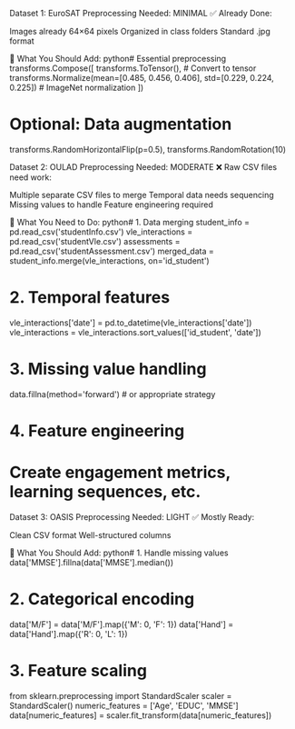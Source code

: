 Dataset 1: EuroSAT
Preprocessing Needed: MINIMAL
✅ Already Done:

Images already 64×64 pixels
Organized in class folders
Standard .jpg format

🔧 What You Should Add:
python# Essential preprocessing
transforms.Compose([
    transforms.ToTensor(),  # Convert to tensor
    transforms.Normalize(mean=[0.485, 0.456, 0.406], 
                        std=[0.229, 0.224, 0.225])  # ImageNet normalization
])

# Optional: Data augmentation
transforms.RandomHorizontalFlip(p=0.5),
transforms.RandomRotation(10)

Dataset 2: OULAD
Preprocessing Needed: MODERATE
❌ Raw CSV files need work:

Multiple separate CSV files to merge
Temporal data needs sequencing
Missing values to handle
Feature engineering required

🔧 What You Need to Do:
python# 1. Data merging
student_info = pd.read_csv('studentInfo.csv')
vle_interactions = pd.read_csv('studentVle.csv')
assessments = pd.read_csv('studentAssessment.csv')
merged_data = student_info.merge(vle_interactions, on='id_student')

# 2. Temporal features
vle_interactions['date'] = pd.to_datetime(vle_interactions['date'])
vle_interactions = vle_interactions.sort_values(['id_student', 'date'])

# 3. Missing value handling
data.fillna(method='forward')  # or appropriate strategy

# 4. Feature engineering
# Create engagement metrics, learning sequences, etc.

Dataset 3: OASIS
Preprocessing Needed: LIGHT
✅ Mostly Ready:

Clean CSV format
Well-structured columns

🔧 What You Should Add:
python# 1. Handle missing values
data['MMSE'].fillna(data['MMSE'].median())

# 2. Categorical encoding
data['M/F'] = data['M/F'].map({'M': 0, 'F': 1})
data['Hand'] = data['Hand'].map({'R': 0, 'L': 1})

# 3. Feature scaling
from sklearn.preprocessing import StandardScaler
scaler = StandardScaler()
numeric_features = ['Age', 'EDUC', 'MMSE']
data[numeric_features] = scaler.fit_transform(data[numeric_features])